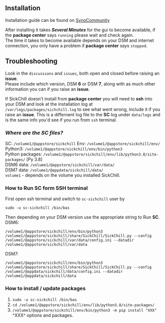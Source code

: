 ## Installation
Installation guide can be found on [SynoCommunity](https://synocommunity.com)  

After installing it takes **_Several Minutes_** for the gui to become available, if the **package center** says `running` please wait and check again.   
The time it takes to become available depends on your DSM and internet connection, you only have a problem if **package center** says `stopped`.  

## Troubleshooting 
Look in the `discussions` and `issues`, both open and closed before raising an **issue**.  
Please include which version, DSM **6** or DSM **7**, along with as much other information you can if you raise an **issue**.  

If SickChill doesn't install from **package center** you will need to **ssh** into your DSM and look at the installation log at `/var/logs/packages/sichchill.log` to see what went wrong, include it if you raise an **issue**. This is a differnent log file to the **SC** log under `data/logs` and is the same info you'd see if you run from `ssh` terminal. 

### *Where are the **SC** files?*  
SC: `/volume1/@appstore/sickchill`
Env: `/volume1/@appstore/sickchill/env/`  
Python3: `/volume1/@appstore/sickchill/env/bin/python3`  
Python packages: `/volume1/@appstore/sickchill/env/lib/python3.8/site-packages/` [Py 3.8]  
DSM6 data: `/volume1/@appstore/sickchill/var/data/`  
DSM7 data: `/volume1/@appdata/sickchill/data/`  
`volume1` - depends on the volume you installed SickChill.  

### How to Run **SC** form SSH terminal
First open ssh terminal and switch to `sc-sichchill` user by

    sudo -u sc-sickchill /bin/bas

Then depending on your DSM version use the appropriate string to Run **SC**.  
DSM6:

    /volume1/@appstore/sickchill/env/bin/python3 /volume1/@appstore/sickchill/share/SickChill/SickChill.py --config /volume1/@appstore/sickchill/var/data/config.ini --datadir /volume1/@appstore/sickchill/var/data

DSM7:

    /volume1/@appstore/sickchill/env/bin/python3 /volume1/@appstore/sickchill/share/SickChill/SickChill.py --config /volume1/@appdata/sickchill/data/config.ini --datadir /volume1/@appdata/sickchill/data

### How to install / update packages
   1. `sudo -u sc-sickchill /bin/bas`  
   2. `cd /volume1/@appstore/sickchill/env/lib/python3.8/site-packages/`  
   3. `/volume1/@appstore/sickchill/env/bin/python3 -m pip install "XXX"`  
	^XXX^ options and packages.